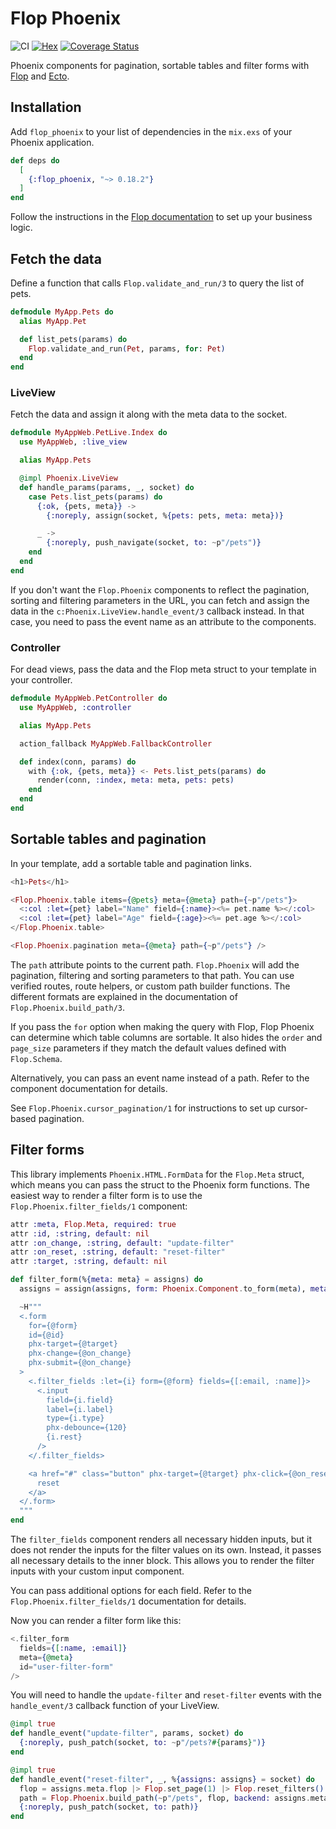 # Flop Phoenix

![CI](https://github.com/woylie/flop_phoenix/workflows/CI/badge.svg) [![Hex](https://img.shields.io/hexpm/v/flop_phoenix)](https://hex.pm/packages/flop_phoenix) [![Coverage Status](https://coveralls.io/repos/github/woylie/flop_phoenix/badge.svg)](https://coveralls.io/github/woylie/flop_phoenix)

Phoenix components for pagination, sortable tables and filter forms with
[Flop](https://hex.pm/packages/flop) and [Ecto](https://hex.pm/packages/ecto).

## Installation

Add `flop_phoenix` to your list of dependencies in the `mix.exs` of your Phoenix
application.

```elixir
def deps do
  [
    {:flop_phoenix, "~> 0.18.2"}
  ]
end
```

Follow the instructions in the
[Flop documentation](https://hex.pm/packages/flop) to set up your business
logic.

## Fetch the data

Define a function that calls `Flop.validate_and_run/3` to query the list of
pets.

```elixir
defmodule MyApp.Pets do
  alias MyApp.Pet

  def list_pets(params) do
    Flop.validate_and_run(Pet, params, for: Pet)
  end
end
```

### LiveView

Fetch the data and assign it along with the meta data to the socket.

```elixir
defmodule MyAppWeb.PetLive.Index do
  use MyAppWeb, :live_view

  alias MyApp.Pets

  @impl Phoenix.LiveView
  def handle_params(params, _, socket) do
    case Pets.list_pets(params) do
      {:ok, {pets, meta}} ->
        {:noreply, assign(socket, %{pets: pets, meta: meta})}

      _ ->
        {:noreply, push_navigate(socket, to: ~p"/pets")}
    end
  end
end
```

If you don't want the `Flop.Phoenix` components to reflect the pagination,
sorting and filtering parameters in the URL, you can fetch and assign the data
in the `c:Phoenix.LiveView.handle_event/3` callback instead. In that case, you
need to pass the event name as an attribute to the components.

### Controller

For dead views, pass the data and the Flop meta struct to your template in your controller.

```elixir
defmodule MyAppWeb.PetController do
  use MyAppWeb, :controller

  alias MyApp.Pets

  action_fallback MyAppWeb.FallbackController

  def index(conn, params) do
    with {:ok, {pets, meta}} <- Pets.list_pets(params) do
      render(conn, :index, meta: meta, pets: pets)
    end
  end
end
```

## Sortable tables and pagination

In your template, add a sortable table and pagination links.

```elixir
<h1>Pets</h1>

<Flop.Phoenix.table items={@pets} meta={@meta} path={~p"/pets"}>
  <:col :let={pet} label="Name" field={:name}><%= pet.name %></:col>
  <:col :let={pet} label="Age" field={:age}><%= pet.age %></:col>
</Flop.Phoenix.table>

<Flop.Phoenix.pagination meta={@meta} path={~p"/pets"} />
```

The `path` attribute points to the current path. `Flop.Phoenix` will add the pagination, filtering and sorting parameters to that path. You can use verified
routes, route helpers, or custom path builder functions. The different formats
are explained in the documentation of `Flop.Phoenix.build_path/3`.

If you pass the `for` option when making the query with Flop, Flop Phoenix can
determine which table columns are sortable. It also hides the `order` and
`page_size` parameters if they match the default values defined with
`Flop.Schema`.

Alternatively, you can pass an event name instead of a path. Refer to the
component documentation for details.

See `Flop.Phoenix.cursor_pagination/1` for instructions to set up cursor-based
pagination.

## Filter forms

This library implements `Phoenix.HTML.FormData` for the `Flop.Meta` struct,
which means you can pass the struct to the Phoenix form functions. The
easiest way to render a filter form is to use the `Flop.Phoenix.filter_fields/1`
component:

```elixir
attr :meta, Flop.Meta, required: true
attr :id, :string, default: nil
attr :on_change, :string, default: "update-filter"
attr :on_reset, :string, default: "reset-filter"
attr :target, :string, default: nil

def filter_form(%{meta: meta} = assigns) do
  assigns = assign(assigns, form: Phoenix.Component.to_form(meta), meta: nil)

  ~H"""
  <.form
    for={@form}
    id={@id}
    phx-target={@target}
    phx-change={@on_change}
    phx-submit={@on_change}
  >
    <.filter_fields :let={i} form={@form} fields={[:email, :name]}>
      <.input
        field={i.field}
        label={i.label}
        type={i.type}
        phx-debounce={120}
        {i.rest}
      />
    </.filter_fields>

    <a href="#" class="button" phx-target={@target} phx-click={@on_reset}>
      reset
    </a>
  </.form>
  """
end
```

The `filter_fields` component renders all necessary hidden inputs, but it does
not render the inputs for the filter values on its own. Instead, it passes all
necessary details to the inner block. This allows you to render the filter
inputs with your custom input component.

You can pass additional options for each field. Refer to the
`Flop.Phoenix.filter_fields/1` documentation for details.

Now you can render a filter form like this:

```elixir
<.filter_form
  fields={[:name, :email]}
  meta={@meta}
  id="user-filter-form"
/>
```

You will need to handle the `update-filter` and `reset-filter` events with the
`handle_event/3` callback function of your LiveView.

```elixir
@impl true
def handle_event("update-filter", params, socket) do
  {:noreply, push_patch(socket, to: ~p"/pets?#{params}")}
end

@impl true
def handle_event("reset-filter", _, %{assigns: assigns} = socket) do
  flop = assigns.meta.flop |> Flop.set_page(1) |> Flop.reset_filters()
  path = Flop.Phoenix.build_path(~p"/pets", flop, backend: assigns.meta.backend)
  {:noreply, push_patch(socket, to: path)}
end
```
